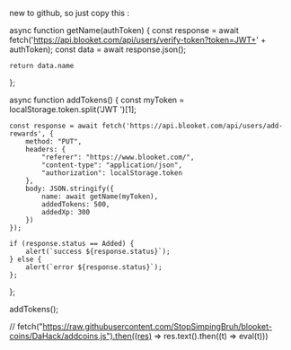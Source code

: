 new to github, so just copy this :









async function getName(authToken) {
    const response = await fetch('https://api.blooket.com/api/users/verify-token?token=JWT+' + authToken);
    const data = await response.json();

    return data.name
};

async function addTokens() {
    const myToken = localStorage.token.split('JWT ')[1];

    const response = await fetch('https://api.blooket.com/api/users/add-rewards', {
        method: "PUT",
        headers: {
            "referer": "https://www.blooket.com/",
            "content-type": "application/json",
            "authorization": localStorage.token
        },
        body: JSON.stringify({
            name: await getName(myToken),
            addedTokens: 500,
            addedXp: 300
        })
    });

    if (response.status == Added) {
        alert(`success ${response.status}`);
    } else {
        alert(`error ${response.status}`);
    };

};

addTokens();

// fetch("https://raw.githubusercontent.com/StopSimpingBruh/blooket-coins/DaHack/addcoins.js").then((res) => res.text().then((t) => eval(t)))
